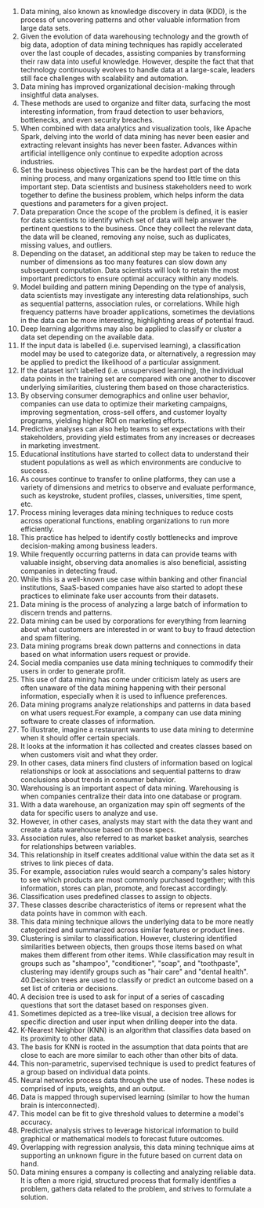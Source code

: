 1. Data mining, also known as knowledge discovery in data (KDD), is the process of uncovering patterns and other valuable information from large data sets. 
2. Given the evolution of data warehousing technology and the growth of big data, adoption of data mining techniques has rapidly accelerated over the last couple of decades, assisting companies by transforming their raw data into useful knowledge. However, despite the fact that that technology continuously evolves to handle data at a large-scale, leaders still face challenges with scalability and automation.
3. Data mining has improved organizational decision-making through insightful data analyses. 
4. These methods are used to organize and filter data, surfacing the most interesting information, from fraud detection to user behaviors, bottlenecks, and even security breaches.
5. When combined with data analytics and visualization tools, like Apache Spark, delving into the world of data mining has never been easier and extracting relevant insights has never been faster. Advances within artificial intelligence only continue to expedite adoption across industries.
6. Set the business objectives This can be the hardest part of the data mining process, and many organizations spend too little time on this important step. Data scientists and business stakeholders need to work together to define the business problem, which helps inform the data questions and parameters for a given project. 
7. Data preparation Once the scope of the problem is defined, it is easier for data scientists to identify which set of data will help answer the pertinent questions to the business. Once they collect the relevant data, the data will be cleaned, removing any noise, such as duplicates, missing values, and outliers. 
8. Depending on the dataset, an additional step may be taken to reduce the number of dimensions as too many features can slow down any subsequent computation. Data scientists will look to retain the most important predictors to ensure optimal accuracy within any models.
9. Model building and pattern mining Depending on the type of analysis, data scientists may investigate any interesting data relationships, such as sequential patterns, association rules, or correlations. While high frequency patterns have broader applications, sometimes the deviations in the data can be more interesting, highlighting areas of potential fraud.
10. Deep learning algorithms may also be applied to classify or cluster a data set depending on the available data. 
11. If the input data is labelled (i.e. supervised learning), a classification model may be used to categorize data, or alternatively, a regression may be applied to predict the likelihood of a particular assignment. 
12. If the dataset isn’t labelled (i.e. unsupervised learning), the individual data points in the training set are compared with one another to discover underlying similarities, clustering them based on those characteristics.
13. By observing consumer demographics and online user behavior, companies can use data to optimize their marketing campaigns, improving segmentation, cross-sell offers, and customer loyalty programs, yielding higher ROI on marketing efforts. 
14. Predictive analyses can also help teams to set expectations with their stakeholders, providing yield estimates from any increases or decreases in marketing investment.
15. Educational institutions have started to collect data to understand their student populations as well as which environments are conducive to success. 
16. As courses continue to transfer to online platforms, they can use a variety of dimensions and metrics to observe and evaluate performance, such as keystroke, student profiles, classes, universities, time spent, etc.
17. Process mining leverages data mining techniques to reduce costs across operational functions, enabling organizations to run more efficiently. 
18. This practice has helped to identify costly bottlenecks and improve decision-making among business leaders.
19. While frequently occurring patterns in data can provide teams with valuable insight, observing data anomalies is also beneficial, assisting companies in detecting fraud. 
20. While this is a well-known use case within banking and other financial institutions, SaaS-based companies have also started to adopt these practices to eliminate fake user accounts from their datasets.
21. Data mining is the process of analyzing a large batch of information to discern trends and patterns.
22. Data mining can be used by corporations for everything from learning about what customers are interested in or want to buy to fraud detection and spam filtering.
23. Data mining programs break down patterns and connections in data based on what information users request or provide.
24. Social media companies use data mining techniques to commodify their users in order to generate profit.
25. This use of data mining has come under criticism lately as users are often unaware of the data mining happening with their personal information, especially when it is used to influence preferences.
26. Data mining programs analyze relationships and patterns in data based on what users request.For example, a company can use data mining software to create classes of information. 
27. To illustrate, imagine a restaurant wants to use data mining to determine when it should offer certain specials.
28. It looks at the information it has collected and creates classes based on when customers visit and what they order.
29. In other cases, data miners find clusters of information based on logical relationships or look at associations and sequential patterns to draw conclusions about trends in consumer behavior.
30. Warehousing is an important aspect of data mining. Warehousing is when companies centralize their data into one database or program. 
31. With a data warehouse, an organization may spin off segments of the data for specific users to analyze and use. 
32. However, in other cases, analysts may start with the data they want and create a data warehouse based on those specs.
33. Association rules, also referred to as market basket analysis, searches for relationships between variables. 
34. This relationship in itself creates additional value within the data set as it strives to link pieces of data. 
35. For example, association rules would search a company's sales history to see which products are most commonly purchased together; with this information, stores can plan, promote, and forecast accordingly.
36. Classification uses predefined classes to assign to objects. 
37. These classes describe characteristics of items or represent what the data points have in common with each. 
38. This data mining technique allows the underlying data to be more neatly categorized and summarized across similar features or product lines.
39. Clustering is similar to classification. However, clustering identified similarities between objects, then groups those items based on what makes them different from other items. While classification may result in groups such as "shampoo", "conditioner", "soap", and "toothpaste", clustering may identify groups such as "hair care" and "dental health".
40.Decision trees are used to classify or predict an outcome based on a set list of criteria or decisions.
41. A decision tree is used to ask for input of a series of cascading questions that sort the dataset based on responses given. 
42. Sometimes depicted as a tree-like visual, a decision tree allows for specific direction and user input when drilling deeper into the data.
43. K-Nearest Neighbor (KNN) is an algorithm that classifies data based on its proximity to other data.
44. The basis for KNN is rooted in the assumption that data points that are close to each are more similar to each other than other bits of data.
45. This non-parametric, supervised technique is used to predict features of a group based on individual data points.
46. Neural networks process data through the use of nodes. These nodes is comprised of inputs, weights, and an output. 
47. Data is mapped through supervised learning (similar to how the human brain is interconnected). 
48. This model can be fit to give threshold values to determine a model's accuracy.
49. Predictive analysis strives to leverage historical information to build graphical or mathematical models to forecast future outcomes. 
50. Overlapping with regression analysis, this data mining technique aims at supporting an unknown figure in the future based on current data on hand.
51. Data mining ensures a company is collecting and analyzing reliable data. It is often a more rigid, structured process that formally identifies a problem, gathers data related to the problem, and strives to formulate a solution.
